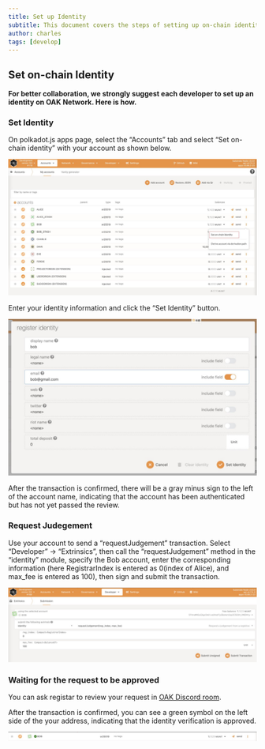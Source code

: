 ```yaml
---
title: Set up Identity
subtitle: This document covers the steps of setting up on-chain identity for your account
author: charles
tags: [develop]
---
```


## Set on-chain Identity

**For better collaboration, we strongly suggest each developer to set up an identity on OAK Network. Here is how.**

### Set Identity

On polkadot.js apps page, select the “Accounts” tab and select “Set on-chain identity” with your account as shown below.

![accounts](../assets/img/identity/accounts.jpeg)

Enter your identity information and click the “Set Identity” button.

![request](../assets/img/identity/register.jpeg)

After the transaction is confirmed, there will be a gray minus sign to the left of the account name, indicating that the account has been authenticated but has not yet passed the review.

### Request Judegement

Use your account to send a “requestJudgement” transaction.
Select “Developer” -> “Extrinsics”, then call the “requestJudgement” method in the “identity” module, specify the Bob account, enter the corresponding information (here RegistrarIndex is entered as 0(index of Alice), and max_fee is entered as 100), then sign and submit the transaction.

![request](../assets/img/identity/request.jpeg)

### Waiting for the request to be approved

You can ask registar to review your request in [OAK Discord room](https://discord.gg/RgX8bsXR).

After the transaction is confirmed, you can see a green symbol on the left side of the your address, indicating that the identity verification is approved.

![request](../assets/img/identity/success.jpeg)
